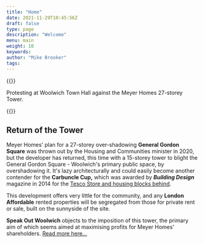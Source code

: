 ```yaml
---
title: "Home"
date: 2021-11-29T10:45:56Z
draft: false
type: page
description: "Welcome"
menu: main
weight: 10
keywords:
author: "Mike Brooker"
tags:
---
```



{{<responsive-image img="/img/protest.jpg" alt="Protest outside Greenwich Town Hall - 2019">}}

Protesting at Woolwich Town Hall against the Meyer Homes 27-storey Tower.  

{{<statement text="Welcome to our website which is here to inform, and to help us campaign for a better Woolwich, one that our communities would like to see, rather than one imposed by developers and the Council.">}}

## Return of the Tower 
Meyer Homes' plan for a 27-storey over-shadowing **General Gordon Square** was thrown out by the Housing and Communities minister in 2020, but the developer has returned, this time with a 15-storey tower to blight the General Gordon Square - Woolwich's primary public space, by overshadowing it. It's lazy architecturally and could easily become another contender for the **Carbuncle Cup,** which was awarded by ***Building Design*** magazine in 2014 for the [Tesco Store and housing blocks behind](https://www.theguardian.com/artanddesign/2014/sep/03/tesco-woolwich-carbuncle-cup-architectural-prize). 

This development offers very little for the community, and any **London Affordable** rented properties will be segregated from those for private rent or sale, built on the sunnyside of the site.  

**Speak Out Woolwich** objects to the imposition of this tower, the primary aim of which seems aimed at maximising profits for Meyer Homes' shareholders. [Read more here...](/campaigns/meyer/) 

